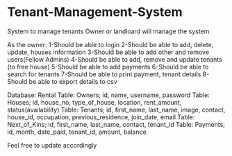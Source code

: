 # Tenant-Management-System
System to manage tenants
Owner or landloard will manage the system

As the owner:
1-Should be able to login
2-Should be able to add, delete, update,  houses information
3-Should be able to add other and remove users(Fellow Admins)
4-Should be able to add, remove and update tenants (to free house)
5-Should be able to add payments
6-Should be able to search for tenants
7-Should be able to print payment, tenant details
8-Should be able to export details to csv

Database: Rental
Table: Owners; id, name, username, password
Table: Houses; id, house_no, type_of_house, location, rent_amount, status(availability)
Table: Tenants; id, first_name, last_name, image, contact, house_id, occupation, previous_residence, join_date, email
Table: Next_of_Kins; id, first_name, last_name, contact, tenant_id
Table: Payments; id, month, date_paid, tenant_id, amount, balance  

Feel free to update accordingly
